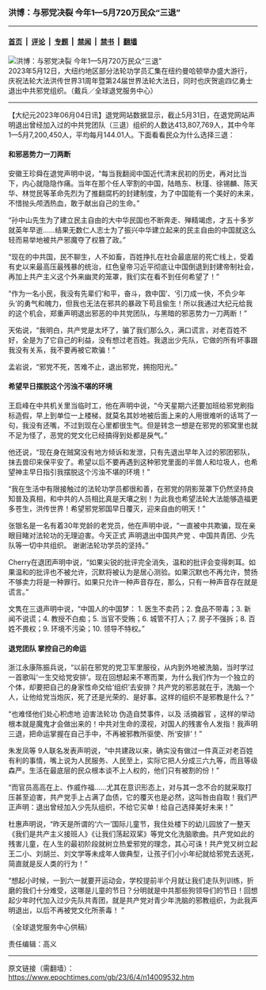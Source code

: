 ### 洪博：与邪党决裂 今年1—5月720万民众“三退”

---

#### [首页](../../../..?n14009532) &nbsp;|&nbsp; [评论](../../../../../epoch-comment?n14009532) &nbsp;|&nbsp; [专题](../../../../../epoch-special?n14009532) &nbsp;|&nbsp; [禁闻](../../../../../epoch-news?n14009532) &nbsp;|&nbsp; [禁书](../../../../../books?n14009532) &nbsp;|&nbsp; [翻墙](https://github.com/gfw-breaker/nogfw/blob/master/README.md?n14009532)


<div><img alt="洪博：与邪党决裂 今年1—5月720万民众“三退”" class="attachment-djy_600_400 size-djy_600_400 wp-post-image" src="https://i.epochtimes.com/assets/uploads/2023/06/id14009535-1.0604-600x400.jpeg"/>
<div class="caption">
 2023年5月12日，大纽约地区部分法轮功学员汇集在纽约曼哈顿举办盛大游行，庆祝法轮大法洪传世界31周年暨第24届世界法轮大法日，同时也庆贺逾四亿勇士退出中共邪党组织。（戴兵／全球退党服务中心）
</div></div><hr/><div class="post_content" id="artbody" itemprop="articleBody">
 <!-- article content begin -->
 <p>
  【大纪元2023年06月04日讯】退党网站数据显示，截止5月31日，在退党网站声明退出曾经加入过的中共党团队（三退）组织的人数达413,807,769人，其中今年1—5月7,200,450人，平均每月144.01人。下面看看民众为什么选择三退：
 </p>
 <h4>
  和邪恶势力一刀两断
 </h4>
 <p>
  安徽王珍舜在退党声明中说，“每当我翻阅中国近代清末民初的历史，再对比当下，内心就隐隐作痛。当年在那个任人宰割的中国，陆皓东、秋瑾、徐锡麟、陈天华、林觉民等革命先烈为了推翻腐朽的封建制度，为了中国能有一个美好的未来，不惜抛头颅洒热血，敢于献出自己的生命。”
 </p>
 <p>
  “孙中山先生为了建立民主自由的大中华民国也不断奔走、殚精竭虑，才五十多岁就英年早逝……结果无数仁人志士为了振兴中华建立起来的民主自由的中国就这么轻而易举地被共产邪魔夺了权篡了政。”
 </p>
 <p>
  “现在的中共国，民不聊生，人不如畜，百姓挣扎在社会最底层的死亡线上，受着有史以来最高压最残暴的统治，红色皇帝习近平彻底让中国倒退到封建帝制社会，再加上共产主义这个外来幽灵的笼罩，我们实在看不到任何希望了！”
 </p>
 <p>
  “作为一名小民，我没有先辈们‘和平，奋斗，救中国’、‘引刀成一快，不负少年头’的勇气和魄力，但我也无法在邪共的暴政下苟且偷生！所以我通过大纪元给我的这个机会，郑重声明退出邪恶的中共党团队，与黑暗的邪恶势力一刀两断！”
 </p>
 <p>
  天佑说，“我明白，共产党是太坏了，骗了我们那么久，满口谎言，对老百姓不好，全是为了它自己的利益，没有想过老百姓。我退出少先队，它做的所有坏事跟我没有关系，我不要再被它欺骗！”
 </p>
 <p>
  孟岩说，“邪党不死，苦难不止，退出邪党，拥抱阳光。”
 </p>
 <h4>
  希望早日摆脱这个污浊不堪的环境
 </h4>
 <p>
  王启峰在中共机关里当临时工，他在声明中说，“今天星期六还要加班给邪党刷指标造假，早上到单位一上楼梯，就莫名其妙地被后面上来的人用很难听的话骂了一句，我没有还嘴，不过到现在心里都很生气。但是转念一想是在邪党的邪窝里也就不足为怪了，恶党的党文化已经搞得到处都是戾气。”
 </p>
 <p>
  他还说，“现在身在贼窝没有地方倾诉和发泄，只有先退出早年入过的邪团邪队，抹去兽印来保平安了。希望以后不要再遇到这种邪党里面的半兽人和垃圾人，也希望神主早日指引我摆脱这个污浊不堪的环境！”
 </p>
 <p>
  “我在生活中有限接触过的法轮功学员都很和善，在邪党的阴影笼罩下仍然坚持良知普及真相，和中共的人员相比真是天壤之别！为此我也希望法轮大法能够造福更多苍生，洪传世界！希望邪党邪国早日覆灭，迎来自由的明天！”
 </p>
 <p>
  张银名是一名有着30年党龄的老党员，他在声明中说，“一直被中共欺骗，现在亲眼目睹对法轮功的无理迫害。今天正式
  <ok href="https://www.epochtimes.com/gb/tag/%E5%A3%B0%E6%98%8E%E9%80%80%E5%87%BA%E4%B8%AD%E5%9B%BD%E5%85%B1%E4%BA%A7%E5%85%9A.html">
   声明退出中国共产党
  </ok>
  、中国共青团、少先队等一切中共组织。 谢谢法轮功学员的坚持。”
 </p>
 <p>
  Cherry在退团声明中说，“如果尖锐的批评完全消失，温和的批评会变得刺耳。如果温和的批评也不被允许，沉默将被认为是居心测验。如果沉默也不再允许，赞扬不够卖力将是一种罪行。如果只允许一种声音存在，那么，只有一种声音存在就是谎言。”
 </p>
 <p>
  文隽在三退声明中说，“中国人的中国梦： 1. 医生不卖药；2. 食品不带毒；3. 新闻不说谎；4. 教授不白痴；5. 当官不受贿；6. 城管不打人；7. 房子不强拆；8. 百姓不畏权；9. 环境不污染；10. 领导不特权。”
 </p>
 <h4>
  退党团队 掌控自己的命运
 </h4>
 <p>
  浙江永康陈振兵说，“以前在邪党的党卫军里服役，从内到外地被洗脑，当时学过一首歌叫‘一生交给党安排’。现在回想起来不寒而栗，为什么我们作为一个独立的个体，却要把自己的身家性命交给‘组织’去安排？共产党的邪恶就在于，洗脑一个人，让他给党当炮灰，死了还是光荣的、是好事。这样的组织不是邪教是什么？”
 </p>
 <p>
  “也难怪他们处心积虑地
  <ok href="https://www.epochtimes.com/gb/tag/%E8%BF%AB%E5%AE%B3%E6%B3%95%E8%BD%AE%E5%8A%9F.html">
   迫害法轮功
  </ok>
  伪造自焚事件，以及
  <ok href="https://www.epochtimes.com/gb/tag/%E6%B4%BB%E6%91%98%E5%99%A8%E5%AE%98.html">
   活摘器官
  </ok>
  ，这样的举动根本就是魔鬼才会做出来的！中共对生命的漠视，对国人的残害令人发指！我声明三退，把命运掌握在自己手中，不再被邪教所驱使、所‘安排’！”
 </p>
 <p>
  朱发凤等 9人联名发表声明说，“中共建政以来，确实没有做过一件真正对老百姓有利的事情，嘴上说为人民服务、人民至上，实际它把人分成三六九等，而且等级森严。生活在最底层的民众根本谈不上人权的，他们只有被割的份！”
 </p>
 <p>
  “而官员高高在上、作威作福……尤其在意识形态上，对与其一念不合的就采取打压甚至迫害，共产党手上占满了血债，它的覆灭也是必然，这叫咎由自取！我们严正声明：退出曾经加入少先队组织，不给它买单！给自己选择美好未来！”
 </p>
 <p>
  杜惠声明说，“昨天是所谓的‘六一’国际儿童节，我住处楼下的幼儿园放了一整天《我们是共产主义接班人》《让我们荡起双桨》等党文化洗脑歌曲。共产党如此的残害儿童，在人生的最初阶段就树立热爱邪党的理念，其心可诛！共产党又树立起王二小、刘胡兰、刘文学等未成年人做典型，让孩子们小小年纪就给邪党去送死，简直就是反人类的行为！”
 </p>
 <p>
  “想起小时候，一到六一就要开运动会，学校提前半个月就让我们走队列训练，折磨的我们十分难受，这哪是儿童的节日？分明就是中共那些狗领导们的节日！回想起少年时代加入过少先队共青团，就是共产党对青少年洗脑的邪教组织，为此我声明退出，以后不再被党文化所荼毒！ ”
 </p>
 <p>
  （全球退党服务中心供稿）
 </p>
 <p>
  责任编辑：高义
 </p>
 <!-- article content end -->
 <div id="below_article_ad">
 </div>
</div>


---

原文链接（需翻墙）：https://www.epochtimes.com/gb/23/6/4/n14009532.htm